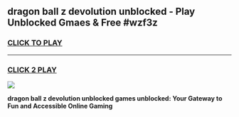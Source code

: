 
## dragon ball z devolution unblocked - Play Unblocked Gmaes & Free #wzf3z
<h3>
<a href="https://news.freeplayer.one?title=dragon_ball_z_devolution_unblocked&ref=24F">CLICK TO PLAY</a></h3>
<hr>

<h3>
<a href="https://news.freeplayer.one?title=dragon_ball_z_devolution_unblocked&ref=24F">CLICK 2 PLAY</a>
  
</h3>

<a href="https://news.freeplayer.one?title=dragon_ball_z_devolution_unblocked&ref=24F/"><img src="https://clearcache.store/games.png"></a>


**dragon ball z devolution unblocked games unblocked: Your Gateway to Fun and Accessible Online Gaming**
